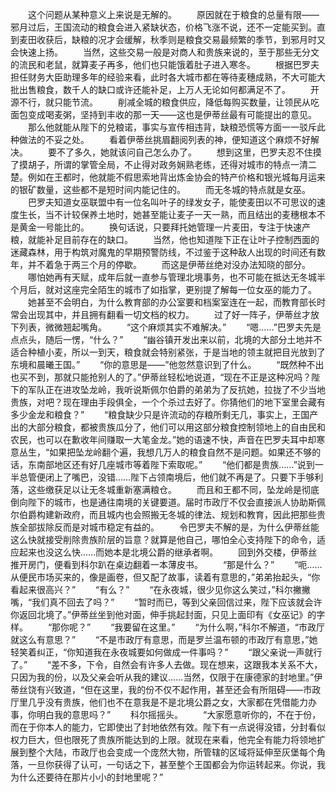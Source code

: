 　　这个问题从某种意义上来说是无解的。
　　原因就在于粮食的总量有限——邪月过后，王国流动的粮食会进入紧缺状态，价格飞涨不说，还不一定能买到。直到麦田收获后，缺粮的况才会缓解，秋季则是粮食交易最频繁的季节，到邪月时又会快速上扬。
　　当然，这些交易一般是对商人和贵族来说的，至于那些无分文的流民和老鼠，就算麦子再多，他们也只能饿着肚子进入寒冬。
　　根据巴罗夫担任财务大臣助理多年的经验来看，此时各大城市都在等待麦穗成熟，不大可能大批出售粮食，数千人的缺口或许还能补足，上万人无论如何都满足不了。
　　开源不行，就只能节流。
　　削减全城的粮食供应，降低每购买数量，让领民从吃面包变成喝麦粥，坚持到丰收的那一天——这也是伊蒂丝最有可能提出的意见。
　　那么他就能从陛下的兑粮诺，事实与宣传相违背，缺粮恐慌等方面一一驳斥此种做法的不妥之处。
　　看着伊蒂丝挑眉翻阅列表的神，便知道这个麻烦不好解决。
　　要不了多久，她就该问自己怎么办了。
　　想到这里，巴罗夫忍不住摸了摸胡子，所谓的掌管全局，不止得对政务娴熟老练，还得对城市的特点一清二楚。例如在王都时，他就能不假思索地背出炼金协会的特产价格和银光城每月运来的银矿数量，这些都不是短时间内能记住的。
　　而无冬城的特点就是女巫。
　　巴罗夫知道女巫联盟中有一位名叫叶子的绿发女子，能使麦田以不可思议的速度生长，当不计较保养土地时，她甚至能让麦子一天一熟，而且结出的麦穗根本不是黄金一号能比的。
　　换句话说，只要拜托她管理一片麦田，专注于快速产粮，就能补足目前存在的缺口。
　　当然，他也知道陛下正在让叶子控制西面的迷藏森林，用于构筑对魔鬼的早期预警防线，不过鉴于这种敌人出现的时间还有数年，并不着急于两三个月的停歇。
　　而这是伊蒂丝绝对没办法知晓的部分。
　　哪怕她再有天赋，成年后就一直参与管理北境事务，也不可能在抵达无冬城半个月后，就对这座完全陌生的城市了如指掌，更别提了解每一位女巫的能力了。
　　她甚至不会明白，为什么教育部的办公室要和档案室连在一起，而教育部长时常会出现其中，并且拥有翻看一切文档的权力。
　　过了好一阵子，伊蒂丝才放下列表，微微翘起嘴角。
　　“这个麻烦其实不难解决。”
　　“嗯……”巴罗夫先是点点头，随后一愣，“什么？”
　　“幽谷镇开发出来以前，北境的大部分土地并不适合种植小麦，所以一到天，粮食就会特别紧张，于是当地的领主就把目光放到了东境和晨曦王国。”
　　“你的意思是——”他忽然意识到了什么。
　　“既然种不出也买不到，那就只能抢别人的了。”伊蒂丝轻松地说道，“现在不正是这种况吗？陛下的军队正在进攻坠龙岭，我听说斯佩尔伯爵的弟弟为了反抗她，拉拢了不少当地贵族，对吧？现在理由手段俱全，一个个杀过去好了。你猜他们的地下室里会藏有多少金龙和粮食？”
　　“粮食缺少只是许流动的存粮所剩无几，事实上，王国产出的大部分粮食，都被贵族瓜分了，他们可以用这部分粮食控制领地上的自由民和农民，也可以在歉收年间赚取一大笔金龙。”她的语速不快，声音在巴罗夫耳中却寒意丛生，“如果把坠龙岭翻个遍，我想几万人的粮食自然不是问题。如果还不够的话，东南部地区还有好几座城市等着陛下索取呢。”
　　“他们都是贵族……”说到一半总管便闭上了嘴巴，没错……陛下占领南境后，他们就不再是了。只要下手够利落，这些缴获足以让无冬城重新塞满粮仓。
　　而且和王都不同，坠龙岭是彻底倒向陛下的城市，也是通往南境的关键要道。届时市政厅不仅会直接派人协助斯佩尔伯爵构建新政府，而且城内也会照搬无冬城的律法、规划和教育，因此把那些贵族全部拔除反而是对城市稳定有益的。
　　令巴罗夫不解的是，为什么伊蒂丝能这么快就接受削除贵族阶层的旨意？就算是他自己，哪怕全心支持陛下的命令，适应起来也没这么快……而她本是北境公爵的继承者啊。
　　回到外交楼，伊蒂丝推开房门，便看到科尔趴在桌边翻着一本薄皮书。
　　“那是什么？”
　　“呃……从便民市场买来的，像是画卷，但又配了故事，读着有意思的，”弟弟抬起头，“你看起来很高兴？”
　　“有么？”
　　“在永夜城，很少见你这么笑过，”科尔撇撇嘴，“我们真不回去了吗？”
　　“暂时而已，等到父亲回信过来，陛下应该就会许你返回北境了。”伊蒂丝坐到他对面，伸手挑起封面，只见上面印有《女巫记》的字样。
　　“那你呢？”
　　“我要留在这里。”
　　“为什么啊，”科尔不解道，“市政厅就这么有意思？”
　　“不是市政厅有意思，而是罗兰温布顿的市政厅有意思，”她轻笑着纠正，“你知道我在永夜城要如何做成一件事吗？”
　　“跟父亲说一声就行了。”
　　“差不多，下令，自然会有许多人去做。现在想来，这跟我本关系不大，只因为我的份，以及父亲会听从我的建议……当然，仅限于在康德家的封地里。”伊蒂丝饶有兴致道，“但在这里，我的份不仅不起作用，甚至还会有所阻碍——市政厅里几乎没有贵族，他们也不在意我是不是北境公爵之女，大家都在凭借能力办事，你明白我的意思吗？”
　　科尔摇摇头。
　　“大家愿意听你的，不在于份，而在于你本人的能力，它即使出了封地依然有效。陛下有一点说得没错，分封看似权力巨大，但也限死了贵族所能达到的上限。就现在来看，他完全有能力将领地扩展到整个大陆，市政厅也会变成一个庞然大物，所管辖的区域将延伸至灰堡每个角落，一旦你获得了认可，一句话之下，甚至整个王国都会为你运转起来。你说，我为什么还要待在那片小小的封地里呢？”